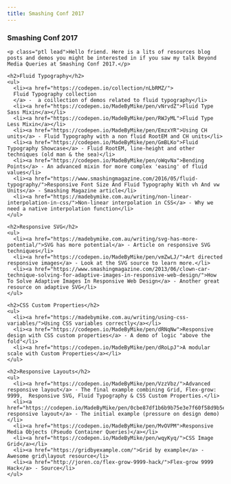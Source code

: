 ```yaml
---
title: Smashing Conf 2017
---
```

<article>
  <section class="container">
    <h1 class="page-title">Smashing Conf 2017</h1>

    <p class="ptl lead">Hello friend. Here is a lits of resources blog posts and demos you might be interested in if you saw my talk Beyond Media Queries at Smashing Conf 2017.</p>

    <h2>Fluid Typography</h2>
    <ul>
      <li><a href="https://codepen.io/collection/nLbRMZ/">
      Fluid Typography collection
      </a> -  a coillection of demos related to fluid typography</li>
      <li><a href="https://codepen.io/MadeByMike/pen/vNrvdZ">Fluid Type Sass Mixin</a></li>
      <li><a href="https://codepen.io/MadeByMike/pen/RWJyML">Fluid Type Less Mixin</a></li>
      <li><a href="https://codepen.io/MadeByMike/pen/EmzxYR">Using CH units</a> - Fluid Typography with a non fluid RootEM and CH units</li>
      <li><a href="https://codepen.io/MadeByMike/pen/GmBLKo">Fluid Typography Showcase</a> - Fluid RootEM, line-height and other techniques (old man & the sea)</li>
      <li><a href="https://codepen.io/MadeByMike/pen/oWqvNa">Bending Points</a> - An advanced mixin for more complex 'easing' of fluid values</li>
      <li><a href="https://www.smashingmagazine.com/2016/05/fluid-typography/">Responsive Font Size And Fluid Typography With vh And vw Units</a> - Smashing Magazine article</li>
      <li><a href="https://madebymike.com.au/writing/non-linear-interpolation-in-css/">Non-linear interpolation in CSS</a> - Why we need a native interpolation function</li>
    </ul>

    <h2>Responsive SVG</h2>
    <ul>
      <li><a href="https://madebymike.com.au/writing/svg-has-more-potential/">SVG has more potential</a> - Article on responsive SVG techniques</li>
      <li><a href="https://codepen.io/MadeByMike/pen/vmZwLJ/">Art directed responsive images</a> - Look at the SVG source to learn more.</li>
      <li><a href="https://www.smashingmagazine.com/2013/06/clown-car-technique-solving-for-adaptive-images-in-responsive-web-design/">How To Solve Adaptive Images In Responsive Web Design</a> - Another great resource on adaptive SVG</li>
    </ul>

    <h2>CSS Custom Properties</h2>
    <ul>
      <li><a href="https://madebymike.com.au/writing/using-css-variables/">Using CSS variables correctly</a></li>
      <li><a href="https://codepen.io/MadeByMike/pen/dRNqNw">Responsive design with CSS custom properties</a> - A demo of logic "above the fold"</li>
      <li><a href="https://codepen.io/MadeByMike/pen/dRoLpJ">A modular scale with Custom Properties</a></li>
    </ul>

    <h2>Responsive Layouts</h2>
    <ul>
      <li><a href="https://codepen.io/MadeByMike/pen/VzzVbz/">Advanced responsive layout</a> - The final example combining Grid, Flex-grow: 9999,  Responsive SVG, Fluid Typography & CSS Custom Properties.</li>
      <li><a href="https://codepen.io/MadeByMike/pen/0cbe87df1b6b9b75e3e7f60f58d9b5e1">Simple responsive layout</a> - The initial example (pressure on design demo)</li>
      <li><a href="https://codepen.io/MadeByMike/pen/MvOVPM">Responsive Media Objects (Pseudo Container Queries)</a></li>
      <li><a href="https://codepen.io/MadeByMike/pen/wqyKyq/">CSS Image Grid</a></li>
      <li><a href="https://gridbyexample.com/">Grid by example</a> - Awesome grid\layout resource</li>
      <li><a href="http://joren.co/flex-grow-9999-hack/">Flex-grow 9999 Hack</a> - Source</li>
    </ul>
  </section>
</article>

